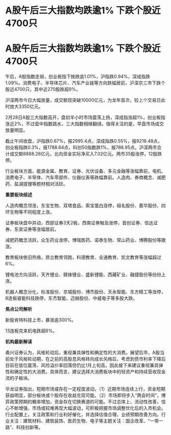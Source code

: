 # A股午后三大指数均跌逾1% 下跌个股近4700只

# A股午后三大指数均跌逾1% 下跌个股近4700只

午后，A股指数走弱，创业板指下挫跌逾1.01%，沪指跌0.94%，深成指跌1.09%。消费电子、半导体芯片、汽车产业链等方向跌幅居前，沪深京三市下跌个股近4700只，其中近270股跌超9%。

沪深两市今日大幅放量，成交额现突破10000亿元，为龙年首次，较上个交易日此时放大3350亿元。

2月28日A股三大指数高开，盘初半小时市场震荡上扬，深成指涨超1%，创业板指涨近2%，不过盘中指数跳水，三大指数相继翻绿。值得关注的是，早盘市场成交放量明显。

截止午间收盘，沪指跌0.67%，报2995.4点，深成指跌0.55%，报9218.48点，创业板指跌0.3%，报1788.64点，科创50指数跌1%，报788.95点。沪深两市合计成交额8888.26亿元，北向资金实际净买入7.02亿元。两市35股涨停，12股跌停。

行业板块方面，能源金属、教育、证券、光伏设备、多元金融等涨幅靠前，电机、消费电子、半导体、汽车零部件、仪器仪表等跌幅靠前。人造肉、券商概念、减肥药、盐湖提锂等题材相对活跃。

**重要板块综述**

人造肉概念领涨，东宝生物、双塔食品、索宝蛋白涨停，祖名股份、嘉华股份、四环生物等不同程度上涨。

证券板块盘中异动，西部证券3天2板，西南证券触及涨停，首创证券、信达证券、东吴证券等涨幅居前。

减肥药概念活跃，众生药业涨停，博瑞医药、诺泰生物、常山药业、博腾股份等跟涨。

教育板块依旧热络，昂立教育领跑，科德教育、全通教育、凯文教育等涨幅超过6%。

锂电池方向活跃，天齐锂业、赣锋锂业、盛新锂能、西藏矿业、融捷股份等纷纷上涨。

机器人概念分化，标准股份、京城股份、博杰股份、天永智能、东方精工等涨停，8连板睿能科技跌停，东杰智能、迈赫股份、中威电子等多股大跌。

**焦点公司解析**

新股肯特科技上市，暴涨逾300%。

13连板克来机电跌超6%。

**机构最新解读**

甬兴证券认为，风格轮动后，重视兼具弹性和确定性的大消费。展望后市，A股当前处于风格轮动期，在之前的高股息风格转向成长风格后，考虑到债市利率下降后目前在低位震荡、风险溢价率回落但仍比1月上旬高，因此接下来建议重视兼具弹性和确定性的大消费。具体而言，建议选择大消费板块中的轻资产和持续营收现金流的子板块。

华龙证券指出，短期市场或存在一定程度波动。（1）近期市场连续上行，资金短期获益明显，部分板块或个股存在收益兑现可能。（2）市场即将步入“两会时间”，博弈政策预期的概率增加，资金存在切换赛道的可能。不过总体上，流动性改善，信心不断增强，市场或较难再现大幅波动，可积极把握市场调整优化后的入市机会。行业配置上，关注政策和行业利好催化，并选择估值合理，业绩预期改善方向。行业关注：建筑材料、建筑装饰、医药生物、电子等主题关注：国企改革、“一带一路”、科技创新等。


